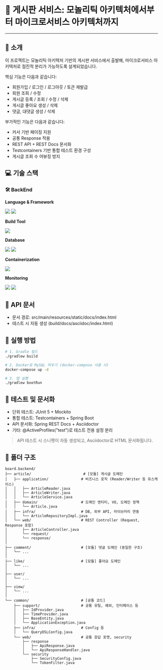 # 📘 게시판 서비스: 모놀리틱 아키텍처에서부터 마이크로서비스 아키텍처까지
---

## 📖 소개

이 프로젝트는 모놀리틱 아키텍처 기반의 게시판 서비스에서 출발해, 마이크로서비스 아키텍처로 점진적 분리가 가능하도록 설계되었습니다.

핵심 기능은 다음과 같습니다:

- 회원가입 / 로그인 / 로그아웃 / 토큰 재발급
- 회원 조회 / 수정
- 게시글 등록 / 조회 / 수정 / 삭제
- 게시글 좋아요 생성 / 삭제
- 댓글, 대댓글 생성 / 삭제

부가적인 기능은 다음과 같습니다:

- 커서 기반 페이징 지원
- 공통 Response 적용
- REST API + REST Docs 문서화
- Testcontainers 기반 통합 테스트 환경 구성
- 게시글 조회 수 어뷰징 방지

## 💻 기술 스택

### 🛠️ BackEnd

**Language & Framework**

<img src="https://img.shields.io/badge/Java 21-007396" />
<img src="https://img.shields.io/badge/Spring-6DB33F?logo=Spring&logoColor=white" />

**Build Tool**

<img src="https://img.shields.io/badge/Gradle-02303A?logo=Gradle&logoColor=white" />

**Database**

<img src="https://img.shields.io/badge/MySQL-4479A1?logo=MySQL&logoColor=white" />
<img src="https://img.shields.io/badge/Redis-FF4438?logo=Redis&logoColor=white" />

**Containerization**

<img src="https://img.shields.io/badge/Docker-2496ED?logo=Docker&logoColor=white" />

**Monitoring**

<img src="https://img.shields.io/badge/Grafana-F46800?logo=Grafana&logoColor=white" />
<img src="https://img.shields.io/badge/Prometheus-E6522C?logo=Prometheus&logoColor=white" />

## 📎 API 문서

- 문서 경로: src/main/resources/static/docs/index.html
- 테스트 시 자동 생성 (build/docs/asciidoc/index.html)

## 🚀 실행 방법

```bash
# 1. Gradle 빌드
./gradlew build

# 2. Docker로 MySQL 띄우기 (docker-compose 사용 시)
docker-compose up -d

# 3. 앱 실행
./gradlew bootRun
```

## 🧪 테스트 및 문서화

- 단위 테스트: JUnit 5 + Mockito
- 통합 테스트: Testcontainers + Spring Boot
- API 문서화: Spring REST Docs + Asciidoctor
- 기타: @ActiveProfiles("test")로 테스트 전용 설정 분리

> API 테스트 시 스니펫이 자동 생성되고, Asciidoctor로 HTML 문서화됩니다.

## 📂 폴더 구조

```text
board.backend/
├── article/                        # [모듈] 게시글 도메인
│   ├── application/               # 비즈니스 로직 (Reader/Writer 등 유스케이스)
│   │   ├── ArticleReader.java
│   │   ├── ArticleWriter.java
│   │   └── ArticleService.java
│   ├── domain/                    # 도메인 엔티티, VO, 도메인 정책
│   │   └── Article.java
│   ├── infra/                     # DB, 외부 API, 라이브러리 연동
│   │   └── ArticleRepositoryImpl.java
│   └── web/                       # REST Controller (Request, Response 포함)
│       ├── ArticleController.java
│       └── request/
│       └── response/
│
├── comment/                       # [모듈] 댓글 도메인 (동일한 구조)
│   └── ...
│
├── like/                          # [모듈] 좋아요 도메인
│   └── ...
│
├── user/
│   └── ...
│
├── view/
│   └── ...
│
└── common/                        # [공통 코드]
    ├── support/                   # 공통 유틸, 예외, 인터페이스 등
    │   ├── IdProvider.java
    │   ├── TimeProvider.java
    │   ├── BaseEntity.java
    │   └── ApplicationException.java
    ├── infra/                     # Config 등
    │   └── QueryDSLConfig.java
    └── web/                       # 공통 응답 포맷, security
        ├── response
        │   ├── ApiResponse.java
        │   └── ApiResponseHandler.java
        └── security
            ├── SecurityConfig.java
            └── TokenFilter.java
```